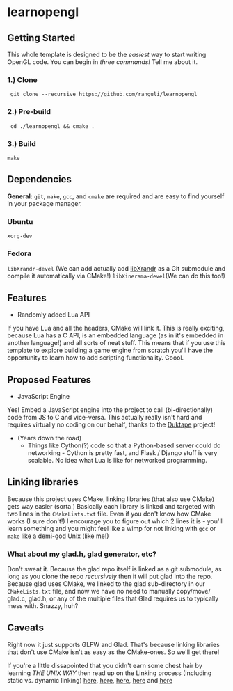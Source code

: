 # learnopengl

## Getting Started
This whole template is designed to be the _easiest_ way to start writing OpenGL code. You can begin in _three commands!_ Tell me about it.

### 1.) Clone
``` git clone --recursive https://github.com/ranguli/learnopengl```

### 2.) Pre-build
``` cd ./learnopengl && cmake .```

### 3.) Build 
``` make ```

## Dependencies
__General:__ ```git```, ```make```, ```gcc```, and ```cmake``` are required and are easy to find yourself in your package manager.

### Ubuntu
```xorg-dev```

### Fedora
 ```libXrandr-devel``` (We can add actually add [libXrandr](https://anongit.freedesktop.org/git/xorg/lib/libXrandr.git/) as a Git submodule and compile it automatically via CMake!)
 ```libXinerama-devel```(We can do this too!)

## Features
- Randomly added Lua API 

If you have Lua and all the headers, CMake will link it. This is really exciting, because Lua has a C API, is an embedded language (as in it's embedded in another language!) and all sorts of neat stuff.   This means that if you use this template to explore building a game engine from scratch you'll have the opportunity to learn how to add scripting functionality. Coool.

## Proposed Features
- JavaScript Engine

Yes! Embed a JavaScript engine into the project to call (bi-directionally) code from JS to C and vice-versa. This actually really isn't hard and requires virtually no coding on our behalf, thanks to the [Duktape](https://github.com/svaarala/duktape) project!  

- (Years down the road)
  - Things like Cython(?) code so that a Python-based server could do networking - Cython is pretty fast, and Flask / Django stuff is very scalable. No idea what Lua is like for networked programming. 

## Linking libraries
Because this project uses CMake, linking libraries (that also use CMake) gets way easier (sorta.) Basically each library is linked and targeted with two lines in the ```CMakeLists.txt``` file. Even if you don't know how CMake works (I sure don't!) I encourage you to figure out which 2 lines it is - you'll learn something and you might feel like a wimp for not linking with ```gcc``` or ```make``` like a demi-god Unix (like me!)  

### What about my glad.h, glad generator, etc?
Don't sweat it. Because the glad repo itself is linked as a git submodule, as long as you clone the repo _recursively_ then it will put glad into the repo. Because glad uses CMake, we linked to the glad sub-directory in our ```CMakeLists.txt``` file, and now we have no need to manually copy/move/ glad.c, glad.h, or any of the multiple files that Glad requires us to typically mess with. Snazzy, huh?

## Caveats
Right now it just supports GLFW and Glad. That's because linking libraries that don't use CMake isn't as easy as the CMake-ones. So we'll get there! 


If you're a little dissapointed that you didn't earn some chest hair by learning _THE UNIX WAY_ then read up on the Linking process (Including static vs. dynamic linking) [here](https://www3.ntu.edu.sg/home/ehchua/programming/cpp/gcc_make.html), [here](https://gcc.gnu.org/onlinedocs/gcc/Link-Options.html), [here](https://stackoverflow.com/questions/15441877/how-do-i-link-object-files-in-c-fails-with-undefined-symbols-for-architecture), [here](https://hg.libsdl.org/SDL/file/default/docs/README-dynapi.md) and  [here](https://stackoverflow.com/questions/1993390/static-linking-vs-dynamic-linking)

